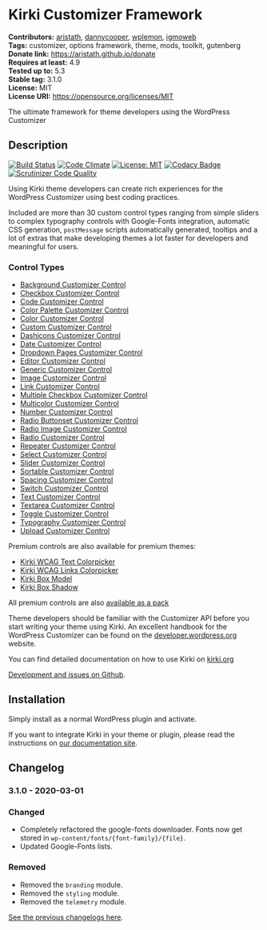 # Kirki Customizer Framework #
**Contributors:** [aristath](https://profiles.wordpress.org/aristath), [dannycooper](https://profiles.wordpress.org/dannycooper), [wplemon](https://profiles.wordpress.org/wplemon), [igmoweb](https://profiles.wordpress.org/igmoweb)  
**Tags:** customizer, options framework, theme, mods, toolkit, gutenberg  
**Donate link:** https://aristath.github.io/donate  
**Requires at least:** 4.9  
**Tested up to:** 5.3  
**Stable tag:** 3.1.0  
**License:** MIT  
**License URI:** https://opensource.org/licenses/MIT  

The ultimate framework for theme developers using the WordPress Customizer


## Description ##

[![Build Status](https://travis-ci.org/aristath/kirki.svg?branch=develop)](https://travis-ci.org/aristath/kirki) [![Code Climate](https://codeclimate.com/github/aristath/kirki/badges/gpa.svg)](https://codeclimate.com/github/aristath/kirki) [![License: MIT](https://img.shields.io/badge/License-MIT-yellow.svg)](https://opensource.org/licenses/MIT) [![Codacy Badge](https://api.codacy.com/project/badge/Grade/66d6d8b6a4654cd18686ed1cd9f1bfb3)](https://www.codacy.com/app/aristath/kirki?utm_source=github.com&amp;utm_medium=referral&amp;utm_content=aristath/kirki&amp;utm_campaign=Badge_Grade) [![Scrutinizer Code Quality](https://scrutinizer-ci.com/g/aristath/kirki/badges/quality-score.png?b=develop)](https://scrutinizer-ci.com/g/aristath/kirki/?branch=develop)

Using Kirki theme developers can create rich experiences for the WordPress Customizer using best coding practices.

Included are more than 30 custom control types ranging from simple sliders to complex typography controls with Google-Fonts integration, automatic CSS generation, `postMessage` scripts automatically generated, tooltips and a lot of extras that make developing themes a lot faster for developers and meaningful for users.

### Control Types ###

* [Background Customizer Control](https://kirki.org/docs/controls/background)
* [Checkbox Customizer Control](https://kirki.org/docs/controls/checkbox)
* [Code Customizer Control](https://kirki.org/docs/controls/code)
* [Color Palette Customizer Control](https://kirki.org/docs/controls/color-palette)
* [Color Customizer Control](https://kirki.org/docs/controls/color)
* [Custom Customizer Control](https://kirki.org/docs/controls/custom)
* [Dashicons Customizer Control](https://kirki.org/docs/controls/dashicons)
* [Date Customizer Control](https://kirki.org/docs/controls/date)
* [Dropdown Pages Customizer Control](https://kirki.org/docs/controls/dropdown-pages)
* [Editor Customizer Control](https://kirki.org/docs/controls/editor)
* [Generic Customizer Control](https://kirki.org/docs/controls/generic)
* [Image Customizer Control](https://kirki.org/docs/controls/image)
* [Link Customizer Control](https://kirki.org/docs/controls/link)
* [Multiple Checkbox Customizer Control](https://kirki.org/docs/controls/multicheck)
* [Multicolor Customizer Control](https://kirki.org/docs/controls/multicolor)
* [Number Customizer Control](https://kirki.org/docs/controls/number)
* [Radio Buttonset Customizer Control](https://kirki.org/docs/controls/radio-buttonset)
* [Radio Image Customizer Control](https://kirki.org/docs/controls/radio-image)
* [Radio Customizer Control](https://kirki.org/docs/controls/radio)
* [Repeater Customizer Control](https://kirki.org/docs/controls/repeater)
* [Select Customizer Control](https://kirki.org/docs/controls/select)
* [Slider Customizer Control](https://kirki.org/docs/controls/slider)
* [Sortable Customizer Control](https://kirki.org/docs/controls/sortable)
* [Spacing Customizer Control](https://kirki.org/docs/controls/spacing)
* [Switch Customizer Control](https://kirki.org/docs/controls/switch)
* [Text Customizer Control](https://kirki.org/docs/controls/text)
* [Textarea Customizer Control](https://kirki.org/docs/controls/textarea)
* [Toggle Customizer Control](https://kirki.org/docs/controls/toggle)
* [Typography Customizer Control](https://kirki.org/docs/controls/typography)
* [Upload Customizer Control](https://kirki.org/docs/controls/upload)

Premium controls are also available for premium themes:

* [Kirki WCAG Text Colorpicker](https://wplemon.com/downloads/kirki-wcag-text-colorpicker/)
* [Kirki WCAG Links Colorpicker](https://wplemon.com/downloads/kirki-wcag-link-colorpicker/)
* [Kirki Box Model](https://wplemon.com/downloads/kirki-box-model/)
* [Kirki Box Shadow](https://wplemon.com/downloads/kirki-box-shadow/)

All premium controls are also [available as a pack](https://wplemon.com/downloads/kirki-premium-controls-pack/)

Theme developers should be familiar with the Customizer API before you start writing your theme using Kirki. An excellent handbook for the WordPress Customizer can be found on the [developer.wordpress.org](https://developer.wordpress.org/themes/customize-api/) website.

You can find detailed documentation on how to use Kirki on [kirki.org](https://kirki.org)

[Development and issues on Github](https://github.com/aristath/kirki).

## Installation ##

Simply install as a normal WordPress plugin and activate.

If you want to integrate Kirki in your theme or plugin, please read the instructions on [our documentation site](https://kirki.org/docs/integration).

## Changelog ##

### 3.1.0 - 2020-03-01 ###

### Changed
* Completely refactored the google-fonts downloader. Fonts now get stored in `wp-content/fonts/{font-family}/{file}`.
* Updated Google-Fonts lists.

### Removed
* Removed the `branding` module.
* Removed the `styling` module.
* Removed the `telemetry` module.

[See the previous changelogs here](https://github.com/aristath/kirki/blob/master/CHANGELOG.md).
